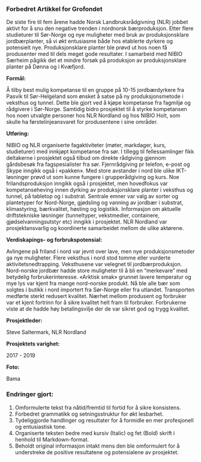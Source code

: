 ### Forbedret Artikkel for Grofondet

De siste fire til fem årene hadde Norsk Landbruksrådgivning (NLR) jobbet aktivt for å snu den negative trenden i nordnorsk bærproduksjon. Etter flere studieturer til Sør-Norge og nye muligheter med bruk av produksjonsklare jordbærplanter, så vi økt entusiasme både hos etablerte dyrkere og potensielt nye. Produksjonsklare planter ble prøvd ut hos noen få produsenter med til dels meget gode resultater. I samarbeid med NIBIO Særheim pågikk det et mindre forsøk på produksjon av produksjonsklare planter på Dønna og i Kvæfjord.

**Formål:**

 Å tilby best mulig kompetanse til en gruppe på 10-15 jordbærdyrkere fra Pasvik til Sør-Helgeland som ønsket å satse på ny produksjonsmetode i veksthus og tunnel. Dette ble gjort ved å kjøpe kompetanse fra fagmiljø og rådgivere i Sør-Norge. Samtidig bidro prosjektet til å styrke kompetansen hos noen utvalgte personer hos NLR Nordland og hos NIBIO Holt, som skulle ha førstelinjeansvaret for produsentene i sine områder.

**Utføring:**

 NIBIO og NLR organiserte fagaktiviteter (møter, markdager, kurs, studieturer) med innkjøpt kompetanse fra sør. I tillegg til fellessamlinger fikk deltakerne i prosjektet også tilbud om direkte rådgiving gjennom gårdsbesøk fra fagspesialister fra sør. Fjernrådgiving pr telefon, e-post og Skype inngikk også i «pakken». Med store avstander i nord ble ulike IKT-løsninger prøvd ut som kunne fungere i grupperådgiving og kurs. Noe frilandsproduksjon inngikk også i prosjektet, men hovedfokus var kompetanseheving innen dyrking av produksjonsklare planter i veksthus og tunnel, på tabletop og i substrat. Sentrale emner var valg av sorter og plantetyper for Nord-Norge, gjødsling og vanning av jordbær i substrat, klimastyring, bærkvalitet, høsting og logistikk. Informasjon om aktuelle driftstekniske løsninger (tunneltyper, vekstmedier, containere, gjødselvanningsutstyr etc) inngikk i prosjektet. NLR Nordland var prosjektansvarlig og koordinerte samarbeidet mellom de ulike aktørene.

**Verdiskapings- og forbrukspotensial:**

Avlingene på friland i nord var jevnt over lave, men nye produksjonsmetoder ga nye muligheter. Flere veksthus i nord stod tomme eller vurderte aktivitetsnedtrapping. Veksthusene var velegnet til jordbærproduksjon. Nord-norske jordbær hadde store muligheter til å bli en “merkevare” med betydelig forbrukerinteresse. «Arktisk smak» grunnet lavere temperatur og mye lys var kjent fra mange nord-norske produkt. Nå ble alle bær som solgtes i butikk i nord importert fra Sør-Norge eller fra utlandet. Transporten medførte sterkt redusert kvalitet. Nærhet mellom produsent og forbruker var et kjent fortrinn for å sikre kvalitet helt fram til forbruker. Forbrukerne viste at de hadde høy betalingsvilje der de var sikret god og trygg kvalitet.

**Prosjektleder:**

Steve Saltermark, NLR Nordland

**Prosjektets varighet:**

2017 - 2019

**Foto:**

Bama

### Endringer gjort:
1. Omformulerte tekst fra nåtid/fremtid til fortid for å sikre konsistens.
2. Forbedret grammatikk og setningsstruktur for økt lesbarhet.
3. Tydeliggjorde handlinger og resultater for å formidle en mer profesjonell og entusiastisk tone.
4. Organiserte teksten bedre med kursiv (Italic) og fet (Bold) skrift i henhold til Markdown-format.
5. Beholdt original informasjon intakt mens den ble omformulert for å understreke de positive resultatene og potensialene av prosjektet.

